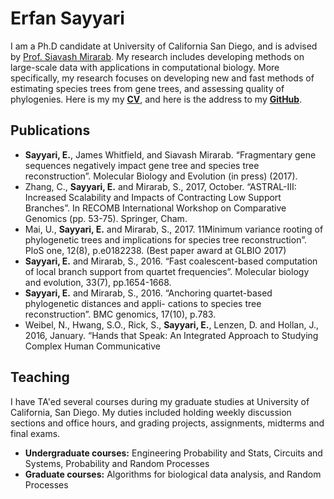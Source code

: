 # Erfan Sayyari


I am a Ph.D candidate at University of California San Diego, and is advised by [Prof. Siavash Mirarab](http://eceweb.ucsd.edu/~smirarab/). My research includes developing methods on large-scale data with applications in computational biology. More specifically, my research focuses on developing new and fast methods of estimating species trees from gene trees, and assessing quality of phylogenies. Here is my my __[CV](documents/erfan.pdf)__, and here is the address to my __[GitHub](https://github.com/esayyari)__. 

## Publications

* __Sayyari, E.__, James Whitfield, and Siavash Mirarab. “Fragmentary gene sequences negatively impact gene tree and species tree reconstruction”. Molecular Biology and Evolution (in press) (2017).
* Zhang, C., __Sayyari, E.__ and Mirarab, S., 2017, October. “ASTRAL-III: Increased Scalability and Impacts of Contracting Low Support Branches”. In RECOMB International Workshop on Comparative Genomics (pp. 53-75). Springer, Cham.
* Mai, U., __Sayyari, E.__ and Mirarab, S., 2017. 11Minimum variance rooting of phylogenetic trees and implications for species tree reconstruction”. PloS one, 12(8), p.e0182238. (Best paper award at GLBIO 2017)
* __Sayyari, E.__ and Mirarab, S., 2016. “Fast coalescent-based computation of local branch support from quartet frequencies”. Molecular biology and evolution, 33(7), pp.1654-1668.
* __Sayyari, E.__ and Mirarab, S., 2016. “Anchoring quartet-based phylogenetic distances and appli- cations to species tree reconstruction”. BMC genomics, 17(10), p.783.
* Weibel, N., Hwang, S.O., Rick, S., __Sayyari, E.__, Lenzen, D. and Hollan, J., 2016, January. “Hands that Speak: An Integrated Approach to Studying Complex Human Communicative

## Teaching

I have TA'ed several courses during my graduate studies at University of California, San Diego. My duties included holding weekly discussion sections and office hours, and grading projects, assignments, midterms and final exams. 

* __Undergraduate courses:__ Engineering Probability and Stats, Circuits and Systems, Probability and Random Processes
* __Graduate courses:__ Algorithms for biological data analysis, and Random Processes
